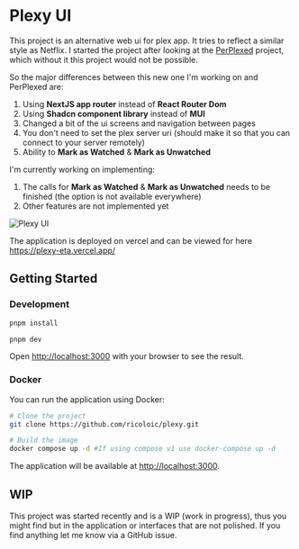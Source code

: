 # Plexy UI

This project is an alternative web ui for plex app. It tries to reflect a similar style as Netflix. I started the project after looking at the [PerPlexed](https://github.com/Ipmake/PerPlexed) project, which without it this project would not be possible.

So the major differences between this new one I'm working on and PerPlexed are:
1. Using **NextJS app router** instead of **React Router Dom**
2. Using **Shadcn component library** instead of **MUI**
3. Changed a bit of the ui screens and navigation between pages
4. You don't need to set the plex server uri (should make it so that you can connect to your server remotely)
5. Ability to **Mark as Watched** & **Mark as Unwatched**

I'm currently working on implementing:
1. The calls for **Mark as Watched** & **Mark as Unwatched** needs to be finished (the option is not available everywhere)
2. Other features are not implemented yet

![Plexy UI](https://i.imgur.com/iuFADIz.gif)

The application is deployed on vercel and can be viewed for here https://plexy-eta.vercel.app/

## Getting Started

### Development

```bash
pnpm install
```

```bash
pnpm dev
```

Open [http://localhost:3000](http://localhost:3000) with your browser to see the result.

### Docker

You can run the application using Docker:

```bash
# Clone the project
git clone https://github.com/ricoloic/plexy.git

# Build the image
docker compose up -d #If using compose v1 use docker-compose up -d

```

The application will be available at [http://localhost:3000](http://localhost:3000).

## WIP

This project was started recently and is a WIP (work in progress), thus you might find but in the application or interfaces that are not polished. If you find anything let me know via a GitHub issue.
